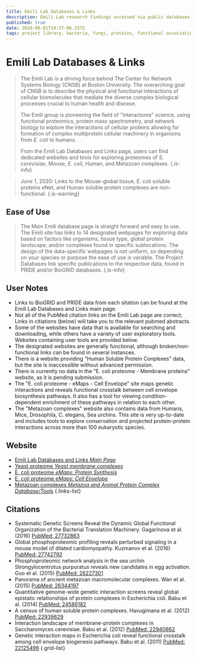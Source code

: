 ```yaml
---
title: Emili Lab Databases & Links
description: Emili Lab research findings accessed via public databases, and their own dedicated web portals and publications.
published: true
date: 2020-06-01T19:37:06.337Z
tags: project library, bacteria, fungi, proteins, functional association, data capture, resource center, database, proteomes, proteomics, data export, eukaryota, interaction, protein-protein, yeast
---
```


# Emili Lab Databases & Links

> The Emili Lab is a driving force behind The Center for Network Systems Biology (CNSB) at Boston University.  The overarching goal of CNSB is to describe the physical and functional interactions of cellular biomolecules that mediate the diverse complex biological processes crucial to human health and disease. 
>
> The Emili group is pioneering the field of "interactome" science, using functional proteomics, protein mass spectrometry, and network biology to explore the interactions of cellular proteins allowing for formation of complex multiprotein cellular machinery in organisms from <i>E. coli</i> to humans.
>
> From the Emili Lab Databases and Links page, users can find dedicated websites and tools for exploring proteomes of <i>S. cerevisiae</i>, Mouse, <i>E. coli</i>, Human, and Metazoan complexes. 
{.is-info}

> June 1, 2020: Links to the Mouse-global tissue, E. coli soluble proteins eNet, and Human soluble protein complexes are non-functional.
{.is-warning}

## Ease of Use
> The Main Emili database page is straight forward and easy to use.  The Emili site has links to 14 designated webpages for exploring data based on factors like organisms, tissue type, global protein landscape, and/or complexes found in specific sublocations.
> The design of the data-specific webpages is not uniform, so depending on your species or purpose the ease of use is variable. 
> The Project Databases link specific publications to the respective data, found in PRIDE and/or BioGRID databases. 
{.is-info}
## User Notes
- Links to BioGRID and PRIDE data from each sitation can be found at the Emili Lab Databases and Links main page.
- Not all of the PubMed citation links on the Emili Lab page are correct; Links in citiations (below) will take you to the relevant pubmed abstracts. 
- Some of the websites have data that is available for searching and downloading, while others have a variety of user exploratory tools. Websites containing user tools are provided below. 
- The designated websites are generally functional, although broken/non-functional links can be found in several instances. 
- There is a website providing "Human Soluble Protein Conplexes" data, but the site is inaccessible without advanced permission. 
- There is currently no data in the "E. coli proteome - Membrane proteins" website, as it is pending submission. 
- The "E. coli proteome - eMaps - Cell Envelope" site maps genetic interactions and reveals functional crosstalk between cell envelope biosynthesis pathways. It also has a tool for viewing condition-dependent enrichment of these pathways in relation to each other. 
- The "Metazoan complexes" website also contains data from Humans, Mice, Drosophila, C. elegans, Sea urchins.  This site is very up-to-date and includes tools to explore conservation and projected protein-protein interactions across more than 100 eukaryotic species. 

## Website

- [Emili Lab Databases and Links *Main Page*](https://www.emililab.org/databases-links)
- [Yeast proteome *Yeast membrane complexes*](http://wodaklab.org/membrane/)
- [E. coli proteome *eMaps: Protein Synthesis*](http://ecoli.med.utoronto.ca/eMap/PS/php/home.php)
- [E. coli proteome *eMaps: Cell Envelope*](http://ecoli.med.utoronto.ca/eMap/CE/php/home.php)
- [Metazoan complexes *Metazoa and Animal Protein Complex Database/Tools*](http://metazoa.med.utoronto.ca/index.php#index=0)
{.links-list}

## Citations

- Systematic Genetic Screens Reveal the Dynamic Global Functional Organization of the Bacterial Translation Machinery. Gagarinova et al. (2016)
[PubMed:       27732863](https://pubmed.ncbi.nlm.nih.gov/27732863/)
- Global phosphoproteomic profiling reveals perturbed signaling in a mouse model of dilated cardiomyopathy. Kuzmanov et al. (2016) 
[PubMed:       27742792](https://pubmed.ncbi.nlm.nih.gov/27742792/)
- Phosphoproteomic network analysis in the sea urchin Strongylocentrotus purpuratus reveals new candidates in egg activation. Guo et al. (2015)
[PubMed:       26227301](https://pubmed.ncbi.nlm.nih.gov/26227301/)
- Panorama of ancient metazoan macromolecular complexes. Wan et al. (2015)
[PubMed:       26344197](https://pubmed.ncbi.nlm.nih.gov/26344197/)
- Quantitative genome-wide genetic interaction screens reveal global epistatic relationships of protein complexes in Escherichia coli. Babu et al. (2014)
[PubMed:       24586182](https://pubmed.ncbi.nlm.nih.gov/24586182/)
- A census of human soluble protein complexes. Havugimana et al. (2012)
[PubMed:       22939629](https://pubmed.ncbi.nlm.nih.gov/22939629/)
- Interaction landscape of membrane-protein complexes in Saccharomyces cerevisiae. Babu et al. (2012)
[PubMed:       22940862](https://pubmed.ncbi.nlm.nih.gov/22940862/)
- Genetic interaction maps in Escherichia coli reveal functional crosstalk among cell envelope biogenesis pathways. Babu et al. (2011)
[PubMed:       22125496](https://pubmed.ncbi.nlm.nih.gov/22125496/)
{.grid-list}

